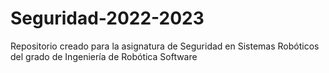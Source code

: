# Seguridad-2022-2023
Repositorio creado para la asignatura de Seguridad en Sistemas Robóticos del grado de Ingeniería de Robótica Software
